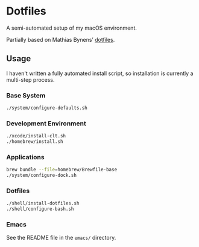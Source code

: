 # Dotfiles

A semi-automated setup of my macOS environment.

Partially based on Mathias Bynens’ [dotfiles](https://github.com/mathiasbynens/dotfiles).

## Usage

I haven't written a fully automated install script, so installation is currently a multi-step process.

### Base System

```bash
./system/configure-defaults.sh
```

### Development Environment

```bash
./xcode/install-clt.sh
./homebrew/install.sh
```

### Applications

```bash
brew bundle --file=homebrew/Brewfile-base
./system/configure-dock.sh
```

### Dotfiles

```bash
./shell/install-dotfiles.sh
./shell/configure-bash.sh
```
### Emacs

See the README file in the `emacs/` directory.
